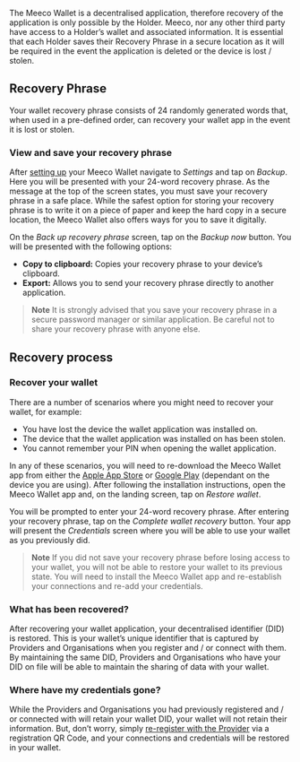 The Meeco Wallet is a decentralised application, therefore recovery of the application is only possible by the Holder. Meeco, nor any other third party have access to a Holder’s wallet and associated information. It is essential that each Holder saves their Recovery Phrase in a secure location as it will be required in the event the application is deleted or the device is lost / stolen.

## Recovery Phrase

Your wallet recovery phrase consists of 24 randomly generated words that, when used in a pre-defined order, can recovery your wallet app in the event it is lost or stolen.

### View and save your recovery phrase

After [setting up](../guides/wallet-tutorials/wallet-set-up.md) your Meeco Wallet navigate to _Settings_ and tap on _Backup_. Here you will be presented with your 24-word recovery phrase. As the message at the top of the screen states, you must save your recovery phrase in a safe place. While the safest option for storing your recovery phrase is to write it on a piece of paper and keep the hard copy in a secure location, the Meeco Wallet also offers ways for you to save it digitally.

On the _Back up recovery phrase_ screen, tap on the _Backup now_ button. You will be presented with the following options:
- **Copy to clipboard:** Copies your recovery phrase to your device’s clipboard.
- **Export:** Allows you to send your recovery phrase directly to another application.

> **Note**
> It is strongly advised that you save your recovery phrase in a secure password manager or similar application. Be careful not to share your recovery phrase with anyone else.

## Recovery process

### Recover your wallet

There are a number of scenarios where you might need to recover your wallet, for example:
- You have lost the device the wallet application was installed on.
- The device that the wallet application was installed on has been stolen.
- You cannot remember your PIN when opening the wallet application.

In any of these scenarios, you will need to re-download the Meeco Wallet app from either the [Apple App Store](https://apps.apple.com/au/app/meeco-wallet/id1570355469) or [Google Play](https://play.google.com/store/apps/details?id=me.meeco.wallet&hl=en_AU&gl=US) (dependant on the device you are using). After following the installation instructions, open the Meeco Wallet app and, on the landing screen, tap on _Restore wallet_.

You will be prompted to enter your 24-word recovery phrase. After entering your recovery phrase, tap on the _Complete wallet recovery_ button. Your app will present the _Credentials_ screen where you will be able to use your wallet as you previously did.

> **Note**
> If you did not save your recovery phrase before losing access to your wallet, you will not be able to restore your wallet to its previous state. You will need to install the Meeco Wallet app and re-establish your connections and re-add your credentials.

### What has been recovered?

After recovering your wallet application, your decentralised identifier (DID) is restored. This is your wallet’s unique identifier that is captured by Providers and Organisations when you register and / or connect with them. By maintaining the same DID, Providers and Organisations who have your DID on file will be able to maintain the sharing of data with your wallet.

### Where have my credentials gone?

While the Providers and Organisations you had previously registered and / or connected with will retain your wallet DID, your wallet will not retain their information. But, don’t worry, simply [re-register with the Provider](../guides/wallet-tutorials/provider-registration.md) via a registration QR Code, and your connections and credentials will be restored in your wallet.
